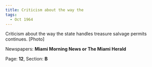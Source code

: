 ```yaml
---  
title: Criticism about the way the  
tags:  
  - Oct 1964  
---  
```

  
Criticism about the way the state handles treasure salvage permits continues. [Photo]  
  
Newspapers: **Miami Morning News or The Miami Herald**  
  
Page: **12**, Section: **B** 
